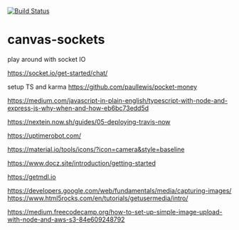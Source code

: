 [![Build Status](https://travis-ci.org/ThomasAndrewMacLean/canvas-sockets.svg?branch=master)](https://travis-ci.org/ThomasAndrewMacLean/canvas-sockets)

# canvas-sockets

play around with socket IO

https://socket.io/get-started/chat/

setup TS and karma
https://github.com/paullewis/pocket-money

https://medium.com/javascript-in-plain-english/typescript-with-node-and-express-js-why-when-and-how-eb6bc73edd5d

https://nextein.now.sh/guides/05-deploying-travis-now

https://uptimerobot.com/

https://material.io/tools/icons/?icon=camera&style=baseline

https://www.docz.site/introduction/getting-started

https://getmdl.io

https://developers.google.com/web/fundamentals/media/capturing-images/
https://www.html5rocks.com/en/tutorials/getusermedia/intro/

https://medium.freecodecamp.org/how-to-set-up-simple-image-upload-with-node-and-aws-s3-84e609248792